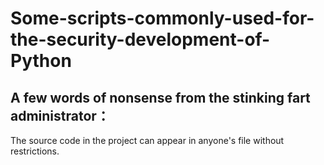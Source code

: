 # Some-scripts-commonly-used-for-the-security-development-of-Python
## A few words of nonsense from the stinking fart administrator：
The source code in the project can appear in anyone's file without restrictions.
